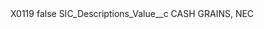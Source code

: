 <?xml version="1.0" encoding="UTF-8"?>
<CustomMetadata xmlns="http://soap.sforce.com/2006/04/metadata" xmlns:xsi="http://www.w3.org/2001/XMLSchema-instance" xmlns:xsd="http://www.w3.org/2001/XMLSchema">
    <label>X0119</label>
    <protected>false</protected>
    <values>
        <field>SIC_Descriptions_Value__c</field>
        <value xsi:type="xsd:string">CASH GRAINS, NEC</value>
    </values>
</CustomMetadata>
